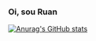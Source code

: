### Oi, sou Ruan

          

[![Anurag's GitHub stats](https://github-readme-stats.vercel.app/api?username=RuanVinicios&show_icons=true&theme=merko)](https://github.com/anuraghazra/github-readme-stats)

